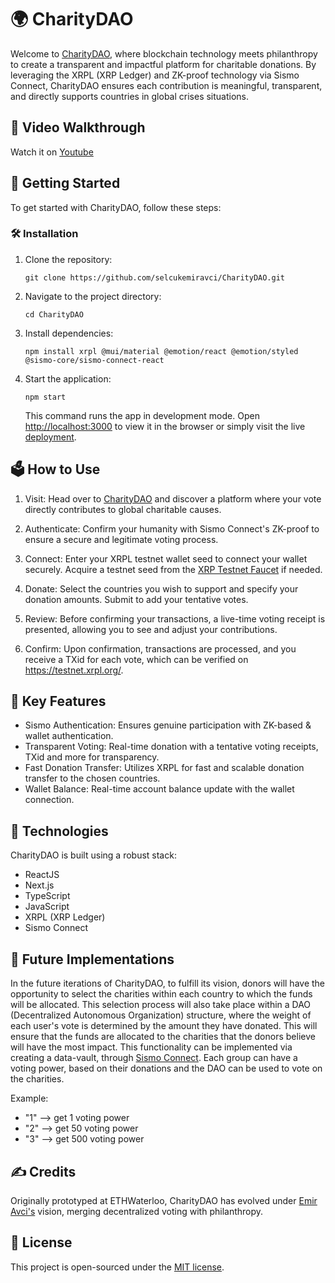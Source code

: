 🌍 CharityDAO
=============

Welcome to [CharityDAO](https://charity-dao-1.vercel.app/), where blockchain technology meets philanthropy to create a transparent and impactful platform for charitable donations. By leveraging the XRPL (XRP Ledger) and ZK-proof technology via Sismo Connect, CharityDAO ensures each contribution is meaningful, transparent, and directly supports countries in global crises situations. 

🎥 Video Walkthrough
------------------

Watch it on [Youtube](https://www.youtube.com/watch?v=5NlxoAPjttU)

🔐 Getting Started
------------------

To get started with CharityDAO, follow these steps:

### 🛠 Installation

1.  Clone the repository:

    `git clone https://github.com/selcukemiravci/CharityDAO.git`

2.  Navigate to the project directory:

    `cd CharityDAO`

3.  Install dependencies:

    `npm install xrpl @mui/material @emotion/react @emotion/styled @sismo-core/sismo-connect-react`


5.  Start the application:

    `npm start`

    This command runs the app in development mode. Open [http://localhost:3000](http://localhost:3000/) to view it in the browser or simply visit the live [deployment](https://charity-dao-1.vercel.app/).

🗳️ How to Use
--------------

1.  Visit: Head over to [CharityDAO](https://charity-dao-1.vercel.app/) and discover a platform where your vote directly contributes to global charitable causes.

2.  Authenticate: Confirm your humanity with Sismo Connect's ZK-proof to ensure a secure and legitimate voting process.

3.  Connect: Enter your XRPL testnet wallet seed to connect your wallet securely. Acquire a testnet seed from the [XRP Testnet Faucet](https://xrpl.org/xrp-testnet-faucet.html) if needed.

4.  Donate: Select the countries you wish to support and specify your donation amounts. Submit to add your tentative votes.

5.  Review: Before confirming your transactions, a live-time voting receipt is presented, allowing you to see and adjust your contributions.

6.  Confirm: Upon confirmation, transactions are processed, and you receive a TXid for each vote, which can be verified on <https://testnet.xrpl.org/>.

🚀 Key Features
---------------

-   Sismo Authentication: Ensures genuine participation with ZK-based & wallet authentication.
-   Transparent Voting: Real-time donation with a tentative voting receipts, TXid and more for transparency.
-   Fast Donation Transfer: Utilizes XRPL for fast and scalable donation transfer to the chosen countries.
-   Wallet Balance: Real-time account balance update with the wallet connection.

🧰 Technologies
---------------

CharityDAO is built using a robust stack:

-   ReactJS
-   Next.js
-   TypeScript
-   JavaScript
-   XRPL (XRP Ledger)
-   Sismo Connect

👀 Future Implementations
---------------

In the future iterations of CharityDAO, to fulfill its vision, donors will have the opportunity to select the charities within each country to which the funds will be allocated. This selection process will also take place within a DAO (Decentralized Autonomous Organization) structure, where the weight of each user's vote is determined by the amount they have donated. This will ensure that the funds are allocated to the charities that the donors believe will have the most impact. This functionality can be implemented via creating a data-vault, through [Sismo Connect](https://docs.sismo.io/sismo-docs/data-groups/tutorials/create-your-group-generator#creation-of-the-group-generator). Each group can have a voting power, based on their donations and the DAO can be used to vote on the charities.

Example:
- "1" --> get 1 voting power
- "2" --> get 50 voting power
- "3" --> get 500 voting power

✍️ Credits
----------

Originally prototyped at ETHWaterloo, CharityDAO has evolved under [Emir Avci's](https://github.com/selcukemiravci) vision, merging decentralized voting with philanthropy.

📜 License
----------

This project is open-sourced under the [MIT license](https://github.com/selcukemiravci/CharityDAO/blob/main/LICENSE).
